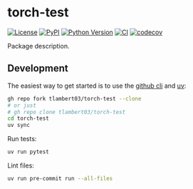 # torch-test

[![License](https://img.shields.io/pypi/l/torch-test.svg?color=green)](https://github.com/tlambert03/torch-test/raw/main/LICENSE)
[![PyPI](https://img.shields.io/pypi/v/torch-test.svg?color=green)](https://pypi.org/project/torch-test)
[![Python Version](https://img.shields.io/pypi/pyversions/torch-test.svg?color=green)](https://python.org)
[![CI](https://github.com/tlambert03/torch-test/actions/workflows/ci.yml/badge.svg)](https://github.com/tlambert03/torch-test/actions/workflows/ci.yml)
[![codecov](https://codecov.io/gh/tlambert03/torch-test/branch/main/graph/badge.svg)](https://codecov.io/gh/tlambert03/torch-test)

Package description.

## Development

The easiest way to get started is to use the [github cli](https://cli.github.com)
and [uv](https://docs.astral.sh/uv/getting-started/installation/):

```sh
gh repo fork tlambert03/torch-test --clone
# or just
# gh repo clone tlambert03/torch-test
cd torch-test
uv sync
```

Run tests:

```sh
uv run pytest
```

Lint files:

```sh
uv run pre-commit run --all-files
```
